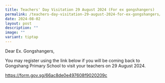 ```yaml
---
title: Teachers' Day Visitation 29 August 2024 (For ex gongshangers)
permalink: /teachers-day-visitation-29-august-2024-for-ex-gongshangers/
date: 2024-08-02
layout: post
description: ""
image: ""
variant: tiptap
---
```

<p>Dear Ex. Gongshangers,</p>
<p>You may register using the link below if you will be coming back to Gongshang
Primary School to visit your teachers on 29 August 2024.</p>
<p><a href="https://form.gov.sg/66ac8de0e497608f9020209c" rel="noopener noreferrer nofollow" target="_blank">https://form.gov.sg/66ac8de0e497608f9020209c</a>
</p>
<p></p>
<p></p>
<p></p>